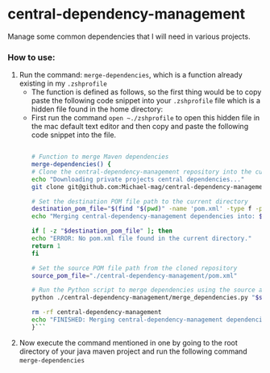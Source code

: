 # central-dependency-management
Manage some common dependencies that I will need in various projects.

### How to use:
1. Run the command: ```merge-dependencies```, which is a function already existing in my ```.zshprofile```
   - The function is defined as follows, so the first thing would be to copy paste the following code snippet into your ```.zshprofile``` file which is a hidden file found in the home directory:
   - First run the command ```open ~./zshprofile``` to open this hidden file in the mac default text editor and then copy and paste the following code snippet into the file.
      ```bash
      
      # Function to merge Maven dependencies
      merge-dependencies() {
      # Clone the central-dependency-management repository into the current directory
      echo "Downloading private projects central dependencies..."
      git clone git@github.com:Michael-mag/central-dependency-management.git
      
      # Set the destination POM file path to the current directory
      destination_pom_file="$(find "$(pwd)" -name 'pom.xml' -type f -print -quit)"
      echo "Merging central-dependency-management dependencies into: $destination_pom_file"
      
      if [ -z "$destination_pom_file" ]; then
      echo "ERROR: No pom.xml file found in the current directory."
      return 1
      fi
      
      # Set the source POM file path from the cloned repository
      source_pom_file="./central-dependency-management/pom.xml"
      
      # Run the Python script to merge dependencies using the source and destination POM file paths
      python ./central-dependency-management/merge_dependencies.py "$source_pom_file" "$destination_pom_file"
      
      rm -rf central-dependency-management
      echo "FINISHED: Merging central-dependency-management dependencies into: $destination_pom_file"
      }```

2. Now execute the command mentioned in one by going to the root directory of your java maven project and run the following command ```merge-dependencies```